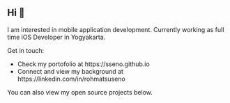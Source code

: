 ## Hi 👋

I am interested in mobile application development. Currently working as full time iOS Developer in Yogyakarta.
  
Get in touch:

<ul>
  <li>Check my portofolio at https://sseno.github.io </li>
  <li>Connect and view my background at https://linkedin.com/in/rohmatsuseno </li>
</ul>

You can also view my open source projects below.

<!--
**sseno/sseno** is a ✨ _special_ ✨ repository because its `README.md` (this file) appears on your GitHub profile.

Here are some ideas to get you started:

- 🔭 I’m currently working on ...
- 🌱 I’m currently learning ...
- 👯 I’m looking to collaborate on ...
- 🤔 I’m looking for help with ...
- 💬 Ask me about ...
- 📫 How to reach me: ...
- 😄 Pronouns: ...
- ⚡ Fun fact: ...
-->
